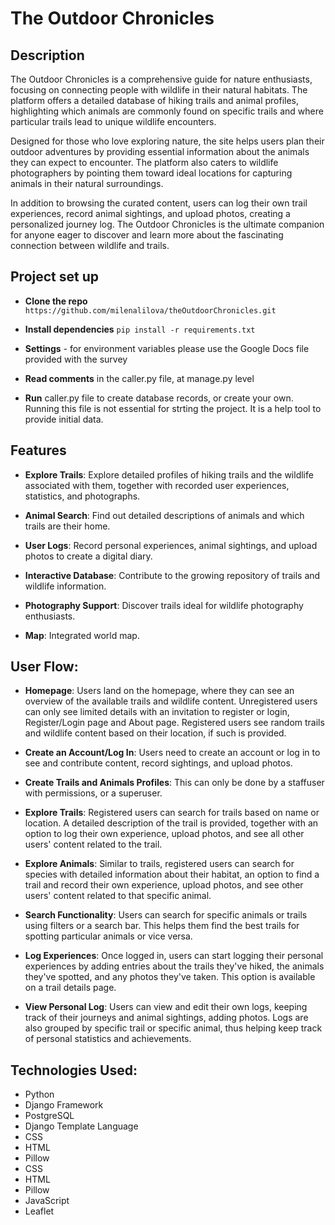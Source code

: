 # The Outdoor Chronicles

## Description
The Outdoor Chronicles is a comprehensive guide for nature enthusiasts, focusing on connecting people with wildlife in their natural habitats. The platform offers a detailed database of hiking trails and animal profiles, highlighting which animals are commonly found on specific trails and where particular trails lead to unique wildlife encounters.

Designed for those who love exploring nature, the site helps users plan their outdoor adventures by providing essential information about the animals they can expect to encounter. The platform also caters to wildlife photographers by pointing them toward ideal locations for capturing animals in their natural surroundings.

In addition to browsing the curated content, users can log their own trail experiences, record animal sightings, and upload photos, creating a personalized journey log. The Outdoor Chronicles is the ultimate companion for anyone eager to discover and learn more about the fascinating connection between wildlife and trails.

## Project set up
- **Clone the repo**
  ` https://github.com/milenalilova/theOutdoorChronicles.git `
- **Install dependencies**
  ` pip install -r requirements.txt `
- **Settings** - for environment variables please use the Google Docs file provided with the survey
- **Read comments** in the caller.py file, at manage.py level

- **Run** caller.py file to create database records, or create your own. Running this file is not essential for strting the project. It is a help tool to provide initial data.

## Features
- **Explore Trails**: Explore detailed profiles of hiking trails and the wildlife associated with them, together with recorded user experiences, statistics, and photographs.
  
- **Animal Search**: Find out detailed descriptions of animals and which trails are their home.
  
- **User Logs**: Record personal experiences, animal sightings, and upload photos to create a digital diary.
  
- **Interactive Database**: Contribute to the growing repository of trails and wildlife information.
  
- **Photography Support**: Discover trails ideal for wildlife photography enthusiasts.
  
- **Map**: Integrated world map.

## User Flow:
- **Homepage**: Users land on the homepage, where they can see an overview of the available trails and wildlife content. Unregistered users can only see limited details with an invitation to register or login, Register/Login page and About page. Registered users see random trails and wildlife content based on their location, if such is provided.
  
- **Create an Account/Log In**: Users need to create an account or log in to see and contribute content, record sightings, and upload photos.
  
- **Create Trails and Animals Profiles**: This can only be done by a staffuser with permissions, or a superuser.
  
- **Explore Trails**: Registered users can search for trails based on name or location. A detailed description of the trail is provided, together with an option to log their own experience, upload photos, and see all other users' content related to the trail.
  
- **Explore Animals**: Similar to trails, registered users can search for species with detailed information about their habitat, an option to find a trail and record their own experience, upload photos, and see other users' content related to that specific animal.
  
- **Search Functionality**: Users can search for specific animals or trails using filters or a search bar. This helps them find the best trails for spotting particular animals or vice versa.
  
- **Log Experiences**: Once logged in, users can start logging their personal experiences by adding entries about the trails they've hiked, the animals they've spotted, and any photos they've taken. This option is available on a trail details page.
  
- **View Personal Log**: Users can view and edit their own logs, keeping track of their journeys and animal sightings, adding photos. Logs are also grouped by specific trail or specific animal, thus helping keep track of personal statistics and achievements.

## Technologies Used:
- Python
- Django Framework
- PostgreSQL
- Django Template Language
- CSS
- HTML
- Pillow
- CSS
- HTML
- Pillow
- JavaScript
- Leaflet

